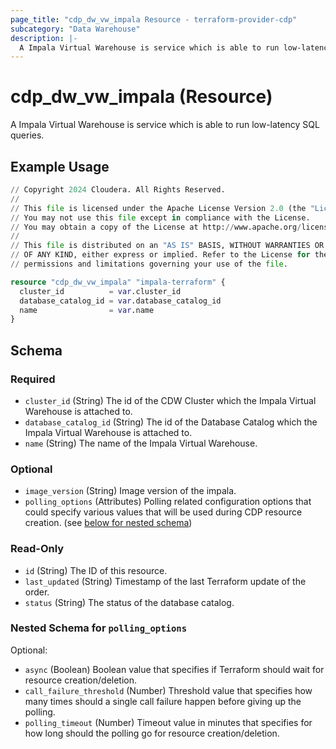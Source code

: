 ```yaml
---
page_title: "cdp_dw_vw_impala Resource - terraform-provider-cdp"
subcategory: "Data Warehouse"
description: |-
  A Impala Virtual Warehouse is service which is able to run low-latency SQL queries.
---
```


# cdp_dw_vw_impala (Resource)

A Impala Virtual Warehouse is service which is able to run low-latency SQL queries.

## Example Usage

```terraform
// Copyright 2024 Cloudera. All Rights Reserved.
//
// This file is licensed under the Apache License Version 2.0 (the "License").
// You may not use this file except in compliance with the License.
// You may obtain a copy of the License at http://www.apache.org/licenses/LICENSE-2.0.
//
// This file is distributed on an "AS IS" BASIS, WITHOUT WARRANTIES OR CONDITIONS
// OF ANY KIND, either express or implied. Refer to the License for the specific
// permissions and limitations governing your use of the file.

resource "cdp_dw_vw_impala" "impala-terraform" {
  cluster_id          = var.cluster_id
  database_catalog_id = var.database_catalog_id
  name                = var.name
}
```

<!-- schema generated by tfplugindocs -->
## Schema

### Required

- `cluster_id` (String) The id of the CDW Cluster which the Impala Virtual Warehouse is attached to.
- `database_catalog_id` (String) The id of the Database Catalog which the Impala Virtual Warehouse is attached to.
- `name` (String) The name of the Impala Virtual Warehouse.

### Optional

- `image_version` (String) Image version of the impala.
- `polling_options` (Attributes) Polling related configuration options that could specify various values that will be used during CDP resource creation. (see [below for nested schema](#nestedatt--polling_options))

### Read-Only

- `id` (String) The ID of this resource.
- `last_updated` (String) Timestamp of the last Terraform update of the order.
- `status` (String) The status of the database catalog.

<a id="nestedatt--polling_options"></a>
### Nested Schema for `polling_options`

Optional:

- `async` (Boolean) Boolean value that specifies if Terraform should wait for resource creation/deletion.
- `call_failure_threshold` (Number) Threshold value that specifies how many times should a single call failure happen before giving up the polling.
- `polling_timeout` (Number) Timeout value in minutes that specifies for how long should the polling go for resource creation/deletion.
